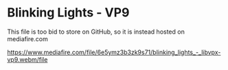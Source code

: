 # Blinking Lights - VP9
This file is too bid to store on GitHub, so it is instead hosted on mediafire.com

https://www.mediafire.com/file/6e5ymz3b3zk9s71/blinking_lights_-_libvpx-vp9.webm/file